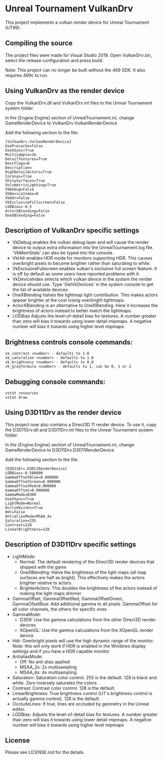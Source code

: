 # Unreal Tournament VulkanDrv
This project implements a vulkan render device for Unreal Tournament (UT99).

## Compiling the source

The project files were made for Visual Studio 2019. Open VulkanDrv.sln, select the release configuration and press build.

Note: This project can no longer be built without the 469 SDK. It also requires 469c to run.

## Using VulkanDrv as the render device

Copy the VulkanDrv.dll and VulkanDrv.int files to the Unreal Tournament system folder.

In the [Engine.Engine] section of UnrealTournament.ini, change GameRenderDevice to VulkanDrv.VulkanRenderDevice

Add the following section to the file:

	[VulkanDrv.VulkanRenderDevice]
	UsePrecache=False
	UseVSync=True
	Multisample=16
	DetailTextures=True
	DescFlags=0
	Description=
	HighDetailActors=True
	Coronas=True
	ShinySurfaces=True
	VolumetricLighting=True
	VkDebug=False
	VkDeviceIndex=0
	VkHdr=False
	VkExclusiveFullscreen=False
	LODBias=-0.5
	ActorXBlending=False
	OneXBlending=False

## Description of VulkanDrv specific settings

- VkDebug enables the vulkan debug layer and will cause the render device to output extra information into the UnrealTournament.log file. 'VkMemStats' can also be typed into the console.
- VkHdr enables HDR mode for monitors supporting HDR. This causes overbright pixels to become brighter rather than saturating to white.
- VkExclusiveFullscreen enables vulkan's exclusive full screen feature. It is off by default as some users have reported problems with it.
- VkDeviceIndex selects which vulkan device in the system the render device should use. Type 'GetVkDevices' in the system console to get the list of available devices.
- OneXBlending halves the lightmap light contribution. This makes actors appear brighter at the cost losing overbright lightmaps.
- ActorXBlending is an alternative to OneXBlending. Here it increases the brightness of actors instead to better match the lightmaps.
- LODBias Adjusts the level-of-detail bias for textures. A number greater than zero will bias it towards using lower detail mipmaps. A negative number will bias it towards using higher level mipmaps.

## Brightness controls console commands:

	vk_contrast <number> - defaults to 1.0
	vk_saturation <number> - defaults to 1.0 
	vk_brightness <number> - defaults to 0.0
	vk_grayformula <number> - defaults to 1, can be 0, 1 or 2

## Debugging console commands:

	vstat resources
	vstat draw

## Using D3D11Drv as the render device

This project now also contains a Direct3D 11 render device. To use it, copy the D3D11Drv.dll and D3D11Drv.int files to the Unreal Tournament system folder.

In the [Engine.Engine] section of UnrealTournament.ini, change GameRenderDevice to D3D11Drv.D3D11RenderDevice

Add the following section to the file:

	[D3D11Drv.D3D11RenderDevice]
	LODBias=-0.500000
	GammaOffsetBlue=0.000000
	GammaOffsetGreen=0.000000
	GammaOffsetRed=0.000000
	GammaOffset=0.000000
	GammaMode=D3D9
	UseVSync=True
	LightMode=Normal
	OccludeLines=True
	Hdr=False
	AntialiasMode=MSAA_4x
	Saturation=255
	Contrast=128
	LinearBrightness=128

## Description of D3D11Drv specific settings

- LightMode:
  - Normal: The default rendering of the Direct3D render devices that shipped with the game
  - OneXBlending: Halve the brightness of the light maps (all map surfaces are half as bright). This effectively makes the actors brighter relative to actors
  - BrighterActors: This doubles the brightness of the actors instead of making the light maps dimmer
- GammaOffset, GammaOffsetRed, GammaOffsetGreen, GammaOfsetBlue: Add additional gamma to all pixels. GammaOffset for all color channels, the others for specific ones
- GammaMode:
  - D3D9: Use the gamma calculations from the other Direct3D render devices
  - XOpenGL: Use the gamma calculations from the XOpenGL render device
- Hdr: Overbright pixels will use the high dynamic range of the monitor. Note: this will only work if HDR is enabled in the Windows display settings and if you have a HDR capable monitor
- AntialiasMode:
  - Off: No anti alias applied
  - MSAA_2x: 2x multisampling
  - MSAA_4x: 4x multisampling
- Saturation: Saturation color control. 255 is the default. 128 is black and white. Zero inversely saturates the colors.
- Contrast: Contrast color control. 128 is the default.
- LinearBrightness: True brightness control (UT's brightness control is actually gamma control). 128 is the default.
- OccludeLines: If true, lines are occluded by geometry in the Unreal editor.
- LODBias: Adjusts the level-of-detail bias for textures. A number greater than zero will bias it towards using lower detail mipmaps. A negative number will bias it towards using higher level mipmaps

## License

Please see LICENSE.md for the details.
